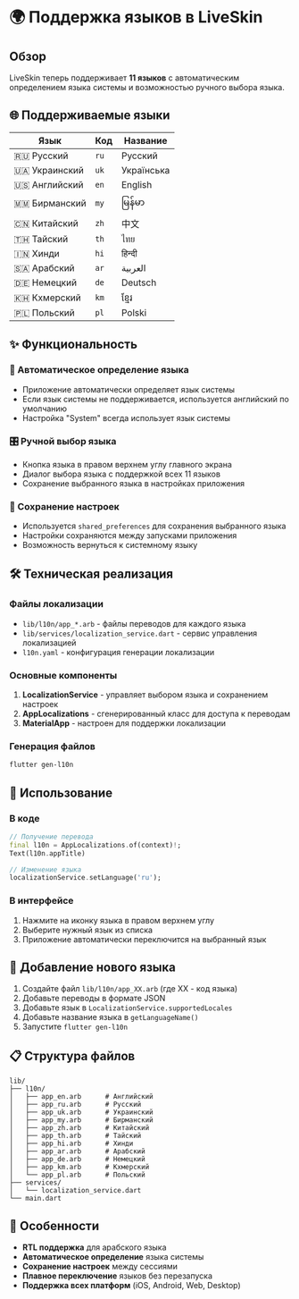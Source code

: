 # 🌍 Поддержка языков в LiveSkin

## Обзор

LiveSkin теперь поддерживает **11 языков** с автоматическим определением языка системы и возможностью ручного выбора языка.

## 🌐 Поддерживаемые языки

| Язык | Код | Название |
|------|-----|----------|
| 🇷🇺 Русский | `ru` | Русский |
| 🇺🇦 Украинский | `uk` | Українська |
| 🇺🇸 Английский | `en` | English |
| 🇲🇲 Бирманский | `my` | မြန်မာ |
| 🇨🇳 Китайский | `zh` | 中文 |
| 🇹🇭 Тайский | `th` | ไทย |
| 🇮🇳 Хинди | `hi` | हिन्दी |
| 🇸🇦 Арабский | `ar` | العربية |
| 🇩🇪 Немецкий | `de` | Deutsch |
| 🇰🇭 Кхмерский | `km` | ខ្មែរ |
| 🇵🇱 Польский | `pl` | Polski |

## ✨ Функциональность

### 🔄 Автоматическое определение языка
- Приложение автоматически определяет язык системы
- Если язык системы не поддерживается, используется английский по умолчанию
- Настройка "System" всегда использует язык системы

### 🎛️ Ручной выбор языка
- Кнопка языка в правом верхнем углу главного экрана
- Диалог выбора языка с поддержкой всех 11 языков
- Сохранение выбранного языка в настройках приложения

### 💾 Сохранение настроек
- Используется `shared_preferences` для сохранения выбранного языка
- Настройки сохраняются между запусками приложения
- Возможность вернуться к системному языку

## 🛠️ Техническая реализация

### Файлы локализации
- `lib/l10n/app_*.arb` - файлы переводов для каждого языка
- `lib/services/localization_service.dart` - сервис управления локализацией
- `l10n.yaml` - конфигурация генерации локализации

### Основные компоненты
1. **LocalizationService** - управляет выбором языка и сохранением настроек
2. **AppLocalizations** - сгенерированный класс для доступа к переводам
3. **MaterialApp** - настроен для поддержки локализации

### Генерация файлов
```bash
flutter gen-l10n
```

## 📱 Использование

### В коде
```dart
// Получение перевода
final l10n = AppLocalizations.of(context)!;
Text(l10n.appTitle)

// Изменение языка
localizationService.setLanguage('ru');
```

### В интерфейсе
1. Нажмите на иконку языка в правом верхнем углу
2. Выберите нужный язык из списка
3. Приложение автоматически переключится на выбранный язык

## 🔧 Добавление нового языка

1. Создайте файл `lib/l10n/app_XX.arb` (где XX - код языка)
2. Добавьте переводы в формате JSON
3. Добавьте язык в `LocalizationService.supportedLocales`
4. Добавьте название языка в `getLanguageName()`
5. Запустите `flutter gen-l10n`

## 📋 Структура файлов

```
lib/
├── l10n/
│   ├── app_en.arb      # Английский
│   ├── app_ru.arb      # Русский
│   ├── app_uk.arb      # Украинский
│   ├── app_my.arb      # Бирманский
│   ├── app_zh.arb      # Китайский
│   ├── app_th.arb      # Тайский
│   ├── app_hi.arb      # Хинди
│   ├── app_ar.arb      # Арабский
│   ├── app_de.arb      # Немецкий
│   ├── app_km.arb      # Кхмерский
│   └── app_pl.arb      # Польский
├── services/
│   └── localization_service.dart
└── main.dart
```

## 🎯 Особенности

- **RTL поддержка** для арабского языка
- **Автоматическое определение** языка системы
- **Сохранение настроек** между сессиями
- **Плавное переключение** языков без перезапуска
- **Поддержка всех платформ** (iOS, Android, Web, Desktop) 